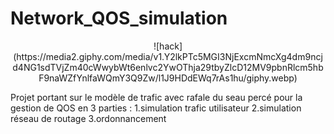 # Network_QOS_simulation
<p align="center">
![hack](https://media2.giphy.com/media/v1.Y2lkPTc5MGI3NjExcmNmcXg4dm9ncjd4NG1sdTVjZm40cWwybWt6enlvc2YwOThja29tbyZlcD12MV9pbnRlcm5hbF9naWZfYnlfaWQmY3Q9Zw/l1J9HDdEWq7rAs1hu/giphy.webp)
<br />
<p/>
Projet portant sur le modèle de trafic avec rafale du seau percé pour la gestion de QOS en 3 parties :
    1.simulation trafic utilisateur 
    2.simulation réseau de routage 
    3.ordonnancement


